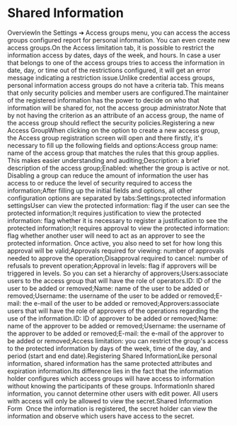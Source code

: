 # Shared Information 

OverviewIn the Settings ➔ Access groups menu, you can access the access groups configured report for personal information. You can even create new access groups.On the Access limitation tab, it is possible to restrict the information access by dates, days of the week, and hours. In case a user that belongs to one of the access groups tries to access the information in date, day, or time out of the restrictions configured, it will get an error message indicating a restriction issue.Unlike credential access groups, personal information access groups do not have a criteria tab. This means that only security policies and member users are configured.The maintainer of the registered information has the power to decide on who that information will be shared for, not the access group administrator.Note that by not having the criterion as an attribute of an access group, the name of the access group should reflect the security policies.Registering a new Access GroupWhen clicking on the option to create a new access group, the Access group registration screen will open and there firstly, it's necessary to fill up the following fields and options:Access group name: name of the access group that matches the rules that this group applies. This makes easier understanding and auditing;Description: a brief description of the access group;Enabled: whether the group is active or not. Disabling a group can reduce the amount of information the user has access to or reduce the level of security required to access the information;After filling up the initial fields and options, all other configuration options are separated by tabs:Settings:protected information settingsUser can view the protected information: flag if the user can see the protected information;It requires justification to view the protected information: flag whether it is necessary to register a justification to see the protected information;It requires approval to view the protected information: flag whether another user will need to act as an approver to see the protected information. Once active, you also need to set for how long this approval will be valid;Approvals required for viewing: number of approvals needed to approve the operation;Disapproval required to cancel: number of refusals to prevent operation;Approval in levels: flag if approvers will be triggered in levels. So you can set a hierarchy of approvers;Users:associate users to the access group that will have the role of operators.ID: ID of the user to be added or removed;Name: name of the user to be added or removed;Username: the username of the user to be added or removed;E-mail: the e-mail of the user to be added or removed;Approvers:associate users that will have the role of approvers of the operations regarding the use of the information.ID: ID of approver to be added or removed;Name: name of the approver to be added or removed;Username: the username of the approver to be added or removed;E-mail: the e-mail of the approver to be added or removed;Access limitation: you can restrict the group's access to the protected information by days of the week, time of the day, and period (start and end date).Registering Shared InformationLike personal information, shared information has the same protected attributes and expiration information.Its difference lies in the fact that the information holder configures which access groups will have access to information without knowing the participants of these groups. InformationIn shared information, you cannot determine other users with edit power. All users with access will only be allowed to view the secret.Shared Information Form  Once the information is registered, the secret holder can view the information and observe which users have access to the secret.